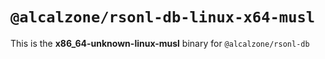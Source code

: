 # `@alcalzone/rsonl-db-linux-x64-musl`

This is the **x86_64-unknown-linux-musl** binary for `@alcalzone/rsonl-db`

